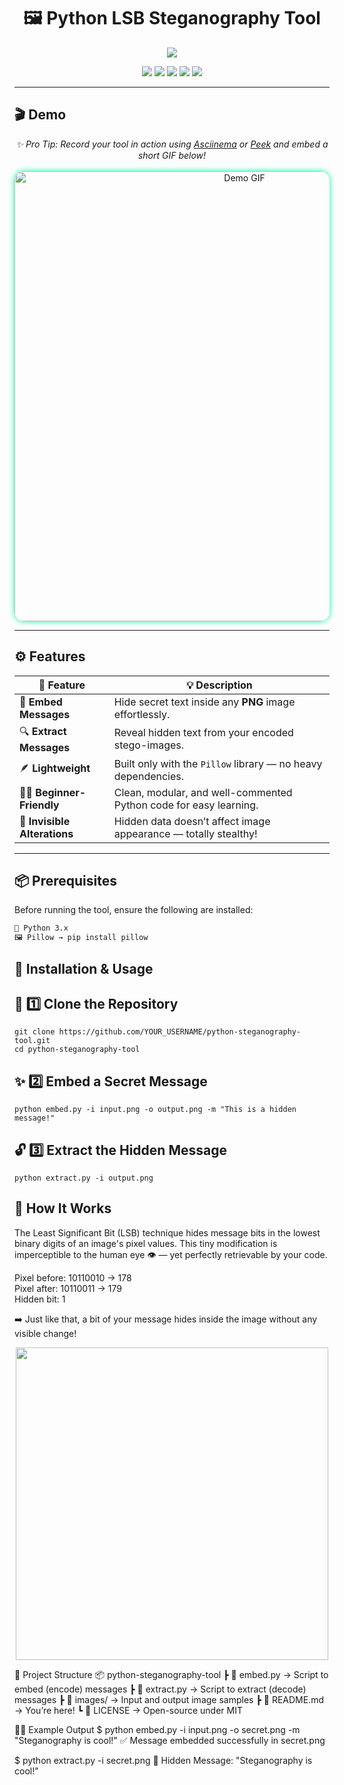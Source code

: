<h1 align="center">🖼️ Python LSB Steganography Tool</h1>

<p align="center">
  <img src="https://readme-typing-svg.herokuapp.com?font=Fira+Code&size=27&duration=3500&pause=800&color=00FF99&center=true&vCenter=true&width=850&lines=🔐+Hide+Secrets+Inside+Images!;🧠+Simple+Yet+Powerful+Python+LSB+Steganography;💬+Encode+and+Decode+Hidden+Messages+Like+a+Pro!" />
</p>

<p align="center">
  <img src="https://img.shields.io/badge/Python-3.8+-blue?logo=python&logoColor=white" />
  <img src="https://img.shields.io/badge/Status-Stable-success?style=flat-square" />
  <img src="https://img.shields.io/github/last-commit/YOUR_USERNAME/python-steganography-tool?logo=github&color=yellow" />
  <img src="https://img.shields.io/badge/License-MIT-green?logo=opensourceinitiative" />
  <img src="https://img.shields.io/github/stars/YOUR_USERNAME/python-steganography-tool?style=social" />
</p>

---

## 🎬 Demo

<p align="center">
  <i>✨ Pro Tip: Record your tool in action using <a href="https://asciinema.org/">Asciinema</a> or <a href="https://github.com/phw/peek">Peek</a> and embed a short GIF below!</i><br><br>
  <img src="demo.gif" alt="Demo GIF" width="720" style="border-radius:15px;box-shadow:0 0 10px #00FF99;"/>
</p>

---

## ⚙️ Features

| 🔧 Feature | 💡 Description |
|-------------|----------------|
| 🧩 **Embed Messages** | Hide secret text inside any **PNG** image effortlessly. |
| 🔍 **Extract Messages** | Reveal hidden text from your encoded stego-images. |
| 🪶 **Lightweight** | Built only with the `Pillow` library — no heavy dependencies. |
| 👨‍💻 **Beginner-Friendly** | Clean, modular, and well-commented Python code for easy learning. |
| 🔐 **Invisible Alterations** | Hidden data doesn’t affect image appearance — totally stealthy! |

---

## 📦 Prerequisites

Before running the tool, ensure the following are installed:

```bash
🐍 Python 3.x
🖼️ Pillow → pip install pillow
```

## 🚀 Installation & Usage

## 🧭 1️⃣ Clone the Repository
```
git clone https://github.com/YOUR_USERNAME/python-steganography-tool.git
cd python-steganography-tool
```

## ✨ 2️⃣ Embed a Secret Message
```
python embed.py -i input.png -o output.png -m "This is a hidden message!"
```


## 🔓 3️⃣ Extract the Hidden Message
```
python extract.py -i output.png
```

## 🧠 How It Works

The Least Significant Bit (LSB) technique hides message bits in the lowest binary digits of an image's pixel values.
This tiny modification is imperceptible to the human eye 👁️ — yet perfectly retrievable by your code.

Pixel before: 10110010 → 178  
Pixel after:  10110011 → 179  
Hidden bit:   1


➡️ Just like that, a bit of your message hides inside the image without any visible change!

<p align="center"> <img src="https://cdn.dribbble.com/users/341264/screenshots/15842067/media/bc77cb4cf7e74208f5b706cbd35b536f.gif" width="500" /> </p>
🧩 Project Structure
📦 python-steganography-tool
 ┣ 📜 embed.py          → Script to embed (encode) messages
 ┣ 📜 extract.py        → Script to extract (decode) messages
 ┣ 📂 images/           → Input and output image samples
 ┣ 📜 README.md         → You’re here!
 ┗ 📜 LICENSE           → Open-source under MIT

🧑‍💻 Example Output
$ python embed.py -i input.png -o secret.png -m "Steganography is cool!"
✅ Message embedded successfully in secret.png

$ python extract.py -i secret.png
💬 Hidden Message: "Steganography is cool!"
